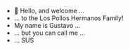 - 👋 Hello, and welcome ...
- ... to the Los Pollos Hermanos Family!
- My name is Gustavo ...
- ... but you can call me ...
- ... SUS
